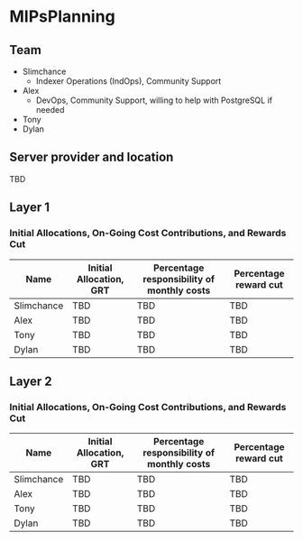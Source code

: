 # MIPsPlanning
## Team
* Slimchance
    * Indexer Operations (IndOps), Community Support
* Alex
    * DevOps, Community Support, willing to help with PostgreSQL if needed
* Tony
* Dylan

## Server provider and location
TBD

## Layer 1
### Initial Allocations, On-Going Cost Contributions, and Rewards Cut
| Name | Initial Allocation, GRT | Percentage responsibility of monthly costs | Percentage reward cut |
| --- | --- | --- | --- | 
| Slimchance | TBD | TBD | TBD | 
| Alex | TBD | TBD | TBD | 
| Tony | TBD | TBD |  TBD | 
| Dylan | TBD | TBD | TBD | 


## Layer 2
### Initial Allocations, On-Going Cost Contributions, and Rewards Cut
| Name | Initial Allocation, GRT | Percentage responsibility of monthly costs | Percentage reward cut |
| --- | --- | --- | --- |
| Slimchance | TBD | TBD | TBD | 
| Alex | TBD | TBD | TBD | 
| Tony | TBD | TBD | TBD | 
| Dylan | TBD | TBD | TBD | 
